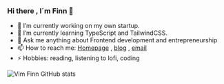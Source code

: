 ### Hi there , I´m Finn 👋



- 🔭 I’m currently working on  my own startup.
- 🌱 I’m currently learning TypeScript and TailwindCSS.
- 💬 Ask me anything about Frontend development and entrepreneurship
- 📫 How to reach me: [Homepage](https://finnguha.vercel.app/) , [blog](https://atinyimprovement.vercel.app/)   , [email](gufi127127@gmail.com)
- ⚡ Hobbies: reading, listening to lofi, coding

![Vim Finn GitHub stats](https://github-readme-stats.vercel.app/api?username=sudofinn&theme=tokyonight&show_icons=true)

